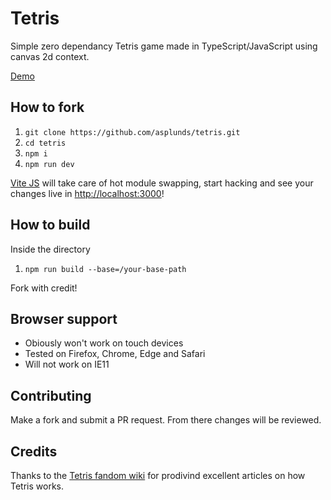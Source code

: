 # Tetris
Simple zero dependancy Tetris game made in TypeScript/JavaScript using canvas 2d context.

[Demo](https://asplunds.github.io/tetris/dist/)

## How to fork

1. `git clone https://github.com/asplunds/tetris.git`
2. `cd tetris`
3. `npm i`
4. `npm run dev`

[Vite JS](https://vitejs.dev) will take care of hot module swapping, start hacking and see your changes live in [http://localhost:3000](http://localhost:3000)!

## How to build

Inside the directory
1. `npm run build --base=/your-base-path`

Fork with credit!

## Browser support

- Obiously won't work on touch devices
- Tested on Firefox, Chrome, Edge and Safari
- Will not work on IE11

## Contributing
Make a fork and submit a PR request. From there changes will be reviewed.

## Credits
Thanks to the [Tetris fandom wiki](https://tetris.fandom.com/wiki/Tetris_Wiki) for prodivind excellent articles on how Tetris works.
